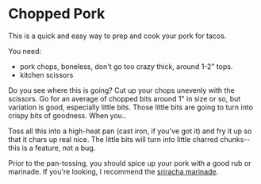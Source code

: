 Chopped Pork
=============

This is a quick and easy way to prep and cook your pork for tacos.

You need:

* pork chops, boneless, don't go too crazy thick, around 1-2" tops.
* kitchen scissors

Do you see where this is going? Cut up your chops unevenly with the scissors. Go for an average of chopped bits around 1" in size or so, but variation is good, especially little bits. Those little bits are going to turn into crispy bits of goodness. When you..

Toss all this into a high-heat pan (cast iron, if you've got it) and fry it up so that it chars up real nice. The little bits will turn into little charred chunks--this is a feature, not a bug.

Prior to the pan-tossing, you should spice up your pork with a good rub or marinade. If you're looking, I recommend the [sriracha marinade](/seasonings/sriracha_marinade.md).
